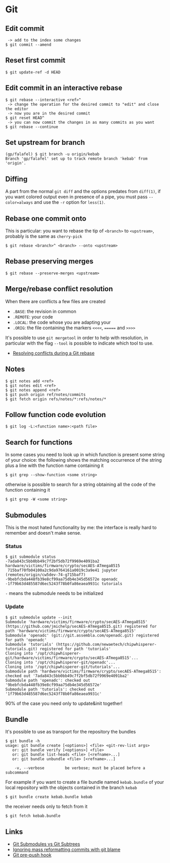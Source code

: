 # Git

## Edit commit

```
 -> add to the index some changes
$ git commit --amend
```

## Reset first commit

```
$ git update-ref -d HEAD
```

## Edit commit in an interactive rebase

```
$ git rebase --interactive <ref>^
 -> change the operation for the desired commit to "edit" and close the editor
 -> now you are in the desired commit
$ git reset HEAD^
 -> you can now commit the changes in as many commits as you want
$ git rebase --continue
```

## Set upstream for branch

```
(gp/falafel) $ git branch -u origin/kebab
Branch 'gp/falafel' set up to track remote branch 'kebab' from 'origin'.
```

## Diffing

A part from the normal ``git diff`` and the options predates from ``diff(1)``,
if you want colored output even in presence of a pipe, you must pass
``--color=always`` and use the ``-r`` option for ``less(1)``.

## Rebase one commit onto

This is particular: you want to rebase the tip of ``<branch>`` to ``<upstream>``,
probably is the same as ``cherry-pick``

```
$ git rebase <branch>^ <branch> --onto <upstream>
```

## Rebase preserving merges

```
$ git rebase --preserve-merges <upstream>
```

## Merge/rebase conflict resolution

When there are conflicts a few files are created

 - ``.BASE``: the revision in common
 - ``.REMOTE``: your code
 - ``.LOCAL``: the code whose you are adapting your
 - ``.ORIG``: the file containing the markers ``<<<<``, ``=====`` and ``>>>>``

It's possible to use ``git mergetool`` in order to help with resolution, in particular
with the flag ``--tool`` is possible to indicate which tool to use.

 - [Resolving conflicts during a Git rebase](https://codeinthehole.com/guides/resolving-conflicts-during-a-git-rebase/)

## Notes

```
$ git notes add <ref>
$ git notes edit <ref>
$ git notes append <ref>
$ git push origin ref/notes/commits
$ git fetch origin refs/notes/*:refs/notes/*
```

## Follow function code evolution

```
$ git log -L:<function name>:<path file>
```

## Search for functions

In some cases you need to look up in which function is present
some string of your choice: the following shows the matching occurrence
of the string plus a line with the function name containing it

```
$ git grep --show-function <some string>
```

otherwise is possible to search for a string obtaining all the code
of the function containing it

```
$ git grep -W <some string>
```

## Submodules

This is the most hated functionality by me: the interface is really hard to remember
and doesn't make sense.

### Status

```
$ git submodule status
-7ada843c5bb0bb49c7f2bf5db72f9969e4091ba2 hardware/victims/firmware/crypto/secAES-ATmega8515
 715baf70fb04100a2c9da9764161a0019c3a9e41 jupyter (remotes/origin/cw5dev-74-g715baf7)
-9bebfcbda448fb39e8cf99aa75db4e345d56572e openadc
-1f79b63d485587d6ec5243f78b0fa86eaea9931c tutorials
```
``-`` means the submodule needs to be initialized

### Update

```
$ git submodule update --init
Submodule 'hardware/victims/firmware/crypto/secAES-ATmega8515' (https://github.com/jmichelp/secAES-ATmega8515.git) registered for path 'hardware/victims/firmware/crypto/secAES-ATmega8515'
Submodule 'openadc' (git://git.assembla.com/openadc.git) registered for path 'openadc'
Submodule 'tutorials' (https://github.com/newaetech/chipwhisperer-tutorials.git) registered for path 'tutorials'
Cloning into '/opt/chipwhisperer-git/hardware/victims/firmware/crypto/secAES-ATmega8515'...
Cloning into '/opt/chipwhisperer-git/openadc'...
Cloning into '/opt/chipwhisperer-git/tutorials'...
Submodule path 'hardware/victims/firmware/crypto/secAES-ATmega8515': checked out '7ada843c5bb0bb49c7f2bf5db72f9969e4091ba2'
Submodule path 'openadc': checked out '9bebfcbda448fb39e8cf99aa75db4e345d56572e'
Submodule path 'tutorials': checked out '1f79b63d485587d6ec5243f78b0fa86eaea9931c'
```

90% of the case you need only to update&init together!

## Bundle

It's possible to use as transport for the repository the bundles

```
$ git bundle -h
usage: git bundle create [<options>] <file> <git-rev-list args>
   or: git bundle verify [<options>] <file>
   or: git bundle list-heads <file> [<refname>...]
   or: git bundle unbundle <file> [<refname>...]

    -v, --verbose         be verbose; must be placed before a subcommand
```

For example if you want to create a file bundle named ``kebab.bundle`` of your local repository with the
objects contained in the branch ``kebab``

```
$ git bundle create kebab.bundle kebab
```

the receiver needs only to fetch from it

```
$ git fetch kebab.bundle
```

## Links

 - [Git Submodules vs Git Subtrees](https://codewinsarguments.co/2016/05/01/git-submodules-vs-git-subtrees/)
 - [Ignoring mass reformatting commits with git blame](https://akrabat.com/ignoring-revisions-with-git-blame/)
 - [Git pre-push hook](https://riptutorial.com/git/example/27005/git-pre-push-hook)

